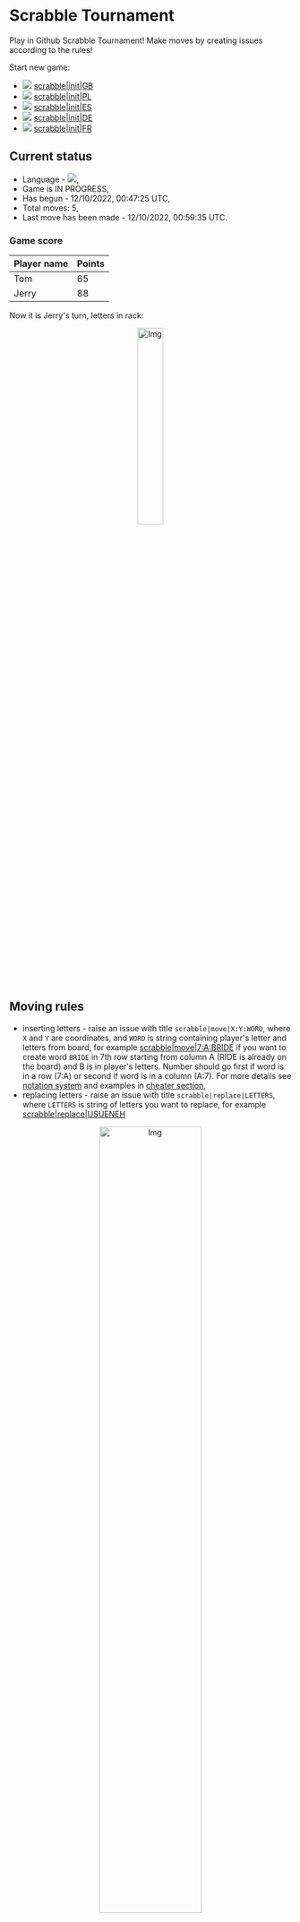 
# Scrabble Tournament
Play in Github Scrabble Tournament! Make moves by creating issues according to the rules!
 
Start new game:

 - ![](https://raw.githubusercontent.com/radosz99/radosz99/main/flags/GB.png)  [scrabble&#124;init&#124;GB](https://github.com/radosz99/radosz99/issues/new?title=scrabble%7Cinit%7CGB&body=Just+push+%27Submit+new+issue%27+or+update+with+your+move.)
 - ![](https://raw.githubusercontent.com/radosz99/radosz99/main/flags/PL.png)  [scrabble&#124;init&#124;PL](https://github.com/radosz99/radosz99/issues/new?title=scrabble%7Cinit%7CPL&body=Just+push+%27Submit+new+issue%27+or+update+with+your+move.)
 - ![](https://raw.githubusercontent.com/radosz99/radosz99/main/flags/ES.png)  [scrabble&#124;init&#124;ES](https://github.com/radosz99/radosz99/issues/new?title=scrabble%7Cinit%7CES&body=Just+push+%27Submit+new+issue%27+or+update+with+your+move.)
 - ![](https://raw.githubusercontent.com/radosz99/radosz99/main/flags/DE.png)  [scrabble&#124;init&#124;DE](https://github.com/radosz99/radosz99/issues/new?title=scrabble%7Cinit%7CDE&body=Just+push+%27Submit+new+issue%27+or+update+with+your+move.)
 - ![](https://raw.githubusercontent.com/radosz99/radosz99/main/flags/FR.png)  [scrabble&#124;init&#124;FR](https://github.com/radosz99/radosz99/issues/new?title=scrabble%7Cinit%7CFR&body=Just+push+%27Submit+new+issue%27+or+update+with+your+move.)

## Current status
 - Language - ![](https://raw.githubusercontent.com/radosz99/radosz99/main/flags/ES.png),
 - Game is IN PROGRESS,
 - Has begun - 12/10/2022, 00:47:25 UTC,
 - Total moves: 5,
 - Last move has been made - 12/10/2022, 00:59:35 UTC.
    
### Game score
| Player name | Points |
 | - | - |  
| Tom | 65
| Jerry | 88

Now it is Jerry's turn, letters in rack:
<p align="center">
    <img src="https://raw.githubusercontent.com/radosz99/radosz99/main/rack.png" width=30% alt="Img"/>
</p>

## Moving rules
 - inserting letters - raise an issue with title `scrabble|move|X:Y:WORD`, where `X` and `Y` are coordinates, and `WORD` is string containing player's letter and letters from board, for example [scrabble&#124;move&#124;7:A:BRIDE](https://github.com/radosz99/radosz99/issues/new?title=scrabble%7Cmove%7C7%3AA%3ABRIDE&body=Just+push+%27Submit+new+issue%27+or+update+with+your+move.) if you want to create word `BRIDE` in 7th row starting from column A (RIDE is already on the board) and B is in player's letters. Number should go first if word is in a row (7:A) or second if word is in a column (A:7). For more details see [notation system](https://en.wikipedia.org/wiki/Scrabble#Notation_system) and examples in [cheater section](#cheater),
 - replacing letters - raise an issue with title `scrabble|replace|LETTERS`, where `LETTERS` is string of letters you want to replace, for example [scrabble&#124;replace&#124;USUENEH](https://github.com/radosz99/radosz99/issues/new?title=scrabble%7Creplace%7CUSUENEH&body=Just+push+%27Submit+new+issue%27+or+update+with+your+move..)
<p align="center">
<img src="https://raw.githubusercontent.com/radosz99/radosz99/main/board.png" width=60% alt="Img"/>
</p>
    
## Leaderboard
| Moves | Who | Points |
| - | - | - |
| 5 | [@radosz99](github.com/radosz99)| 153

<a name="cheater"></a>
## Cheater section  
Are you sure? :smiling_imp: :smiling_imp: :smiling_imp:
<details>
  <summary>Spoiler warning!</summary>
  
  | Id | Move | Issue link | Points |
  | - | - | - | - |  
|1| H:10:rehen | [scrabble&#124;move&#124;H:10:rehen](https://github.com/radosz99/radosz99/issues/new?title=scrabble%7Cmove%7CH%3A10%3Arehen&body=Just+push+%27Submit+new+issue%27+or+update+with+your+move.) | 27 
|2| H:10:rehus | [scrabble&#124;move&#124;H:10:rehus](https://github.com/radosz99/radosz99/issues/new?title=scrabble%7Cmove%7CH%3A10%3Arehus&body=Just+push+%27Submit+new+issue%27+or+update+with+your+move.) | 27 
|3| H:10:renes | [scrabble&#124;move&#124;H:10:renes](https://github.com/radosz99/radosz99/issues/new?title=scrabble%7Cmove%7CH%3A10%3Arenes&body=Just+push+%27Submit+new+issue%27+or+update+with+your+move.) | 18 
|4| H:10:reune | [scrabble&#124;move&#124;H:10:reune](https://github.com/radosz99/radosz99/issues/new?title=scrabble%7Cmove%7CH%3A10%3Areune&body=Just+push+%27Submit+new+issue%27+or+update+with+your+move.) | 18 
|5| H:10:runes | [scrabble&#124;move&#124;H:10:runes](https://github.com/radosz99/radosz99/issues/new?title=scrabble%7Cmove%7CH%3A10%3Arunes&body=Just+push+%27Submit+new+issue%27+or+update+with+your+move.) | 18 
|6| D:4:hueven | [scrabble&#124;move&#124;D:4:hueven](https://github.com/radosz99/radosz99/issues/new?title=scrabble%7Cmove%7CD%3A4%3Ahueven&body=Just+push+%27Submit+new+issue%27+or+update+with+your+move.) | 12 
|7| D:4:hueves | [scrabble&#124;move&#124;D:4:hueves](https://github.com/radosz99/radosz99/issues/new?title=scrabble%7Cmove%7CD%3A4%3Ahueves&body=Just+push+%27Submit+new+issue%27+or+update+with+your+move.) | 12 
|8| 5:H:sexen | [scrabble&#124;move&#124;5:H:sexen](https://github.com/radosz99/radosz99/issues/new?title=scrabble%7Cmove%7C5%3AH%3Asexen&body=Just+push+%27Submit+new+issue%27+or+update+with+your+move.) | 12 
|9| D:4:hueve | [scrabble&#124;move&#124;D:4:hueve](https://github.com/radosz99/radosz99/issues/new?title=scrabble%7Cmove%7CD%3A4%3Ahueve&body=Just+push+%27Submit+new+issue%27+or+update+with+your+move.) | 11 
|10| 5:H:sexe | [scrabble&#124;move&#124;5:H:sexe](https://github.com/radosz99/radosz99/issues/new?title=scrabble%7Cmove%7C5%3AH%3Asexe&body=Just+push+%27Submit+new+issue%27+or+update+with+your+move.) | 11 
</details>
    
## Latest moves
<details>
  <summary>Show latest 10 moves</summary>
  
  | Id | Type | Move / Letters to replace | Created words / New letters | Date | Points | Player | Who |
  | - | - | - | - | - | - | - | - |
|4| INSERT | J:4:exile | ['EXILE'] | 12/10/2022, 00:59:33 UTC | 28 | Tom | [@radosz99](github.com/radosz99) |
|3| INSERT | 10:E:roere | ['ROERE'] | 12/10/2022, 00:58:18 UTC | 10 | Jerry | [@radosz99](github.com/radosz99) |
|2| INSERT | F:5:barullo | ['BARULLO'] | 12/10/2022, 00:57:18 UTC | 37 | Tom | [@radosz99](github.com/radosz99) |
|1| INSERT | 7:D:varonil | ['VARONIL'] | 12/10/2022, 00:56:19 UTC | 78 | Jerry | [@radosz99](github.com/radosz99) |
|0| REPLACE | ['N', 'R', 'T', 'D', 'D', 'H', 'T'] | LONALLBU | 12/10/2022, 00:48:11 UTC | 0 | Tom | [@radosz99](github.com/radosz99) |
</details>
    